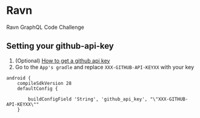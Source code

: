 # Ravn
Ravn GraphQL Code Challenge

## Setting your github-api-key

1. (Optional) [How to get a github api key](https://help.github.com/en/articles/creating-a-personal-access-token-for-the-command-line)
2. Go to the `App's gradle` and replace `XXX-GITHUB-API-KEYXX` with your key

```
android {
    compileSdkVersion 28
    defaultConfig {

        buildConfigField 'String', 'github_api_key', "\"XXX-GITHUB-API-KEYXX\""
    }
```